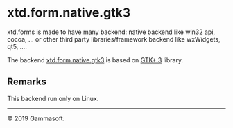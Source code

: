 
# xtd.form.native.gtk3

xtd.forms is made to have many backend: native backend like win32 api, cocoa, ... or other third party libraries/framework backend like wxWidgets, qt5, ....

The backend [xtd.form.native.gtk3](.) is based on [GTK+ 3](https://developer.gnome.org/gtk3/stable/index.html) library.

## Remarks

This backend run only on Linux.

______________________________________________________________________________________________

© 2019 Gammasoft.
